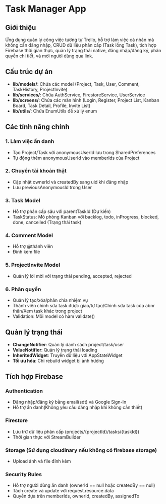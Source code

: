 # Task Manager App

## Giới thiệu
Ứng dụng quản lý công việc tương tự Trello, hỗ trợ làm việc cá nhân mà không cần đăng nhập, CRUD dữ liệu phân cấp (Task lồng Task), tích hợp Firebase thời gian thực, quản lý trạng thái native, đăng nhập/đăng ký, phân quyền chi tiết, và mời người dùng qua link.

## Cấu trúc dự án
- **lib/models/**: Chứa các model (Project, Task, User, Comment, TaskHistory, ProjectInvite)
- **lib/services/**: Chứa AuthService, FirestoreService, UserService
- **lib/screens/**: Chứa các màn hình (Login, Register, Project List, Kanban Board, Task Detail, Profile, Invite List)
- **lib/utils/**: Chứa EnumUtils để xử lý enum

## Các tính năng chính

### 1. Làm việc ẩn danh
- Tạo Project/Task với anonymousUserId lưu trong SharedPreferences
- Tự động thêm anonymousUserId vào memberIds của Project

### 2. Chuyển tài khoản thật
- Cập nhật ownerId và createdBy sang uid khi đăng nhập
- Lưu previousAnonymousId trong User

### 3. Task Model
- Hỗ trợ phân cấp sâu với parentTaskId (Dự kiến)
- TaskStatus: Mô phỏng Kanban với backlog, todo, inProgress, blocked, done, cancelled (Trạng thái task)

### 4. Comment Model
- Hỗ trợ @thành viên
- Đính kèm file

### 5. ProjectInvite Model
- Quản lý lời mời với trạng thái pending, accepted, rejected

### 6. Phân quyền
- Quản lý tạo/xóa/phân chia nhiệm vụ
- Thành viên chỉnh sửa task được giao/tự tạo/Chỉnh sửa task của abnr thân/Xem task khác trong project
- Validation: Mỗi model có hàm validate()

## Quản lý trạng thái
- **ChangeNotifier**: Quản lý danh sách project/task/user
- **ValueNotifier**: Quản lý trạng thái loading
- **InheritedWidget**: Truyền dữ liệu với AppStateWidget
- **Tối ưu hóa**: Chỉ rebuild widget bị ảnh hưởng

## Tích hợp Firebase

### Authentication
- Đăng nhập/đăng ký bằng email(sdt) và Google Sign-In
- Hỗ trợ ẩn danh(Không yêu cầu đăng nhập khi không cần thiết)

### Firestore
- Lưu trữ dữ liệu phân cấp (projects/{projectId}/tasks/{taskId})
- Thời gian thực với StreamBuilder

### Storage (Sử dụng cloudinary nếu không có firebase storage)
- Upload ảnh và file đính kèm

### Security Rules
- Hỗ trợ người dùng ẩn danh (ownerId == null hoặc createdBy == null)
- Tách create và update với request.resource.data
- Quyền dựa trên memberIds, ownerId, createdBy, assignedTo